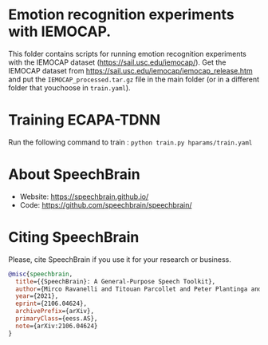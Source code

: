 # Emotion recognition experiments with IEMOCAP.
This folder contains scripts for running emotion recognition experiments with the IEMOCAP dataset (https://sail.usc.edu/iemocap/).
Get the IEMOCAP dataset from https://sail.usc.edu/iemocap/iemocap_release.htm and put the `IEMOCAP_processed.tar.gz` file in the main folder (or in a different folder that youchoose in `train.yaml`).

# Training ECAPA-TDNN
Run the following command to train :
`python train.py hparams/train.yaml`

# **About SpeechBrain**
- Website: https://speechbrain.github.io/
- Code: https://github.com/speechbrain/speechbrain/

# **Citing SpeechBrain**
Please, cite SpeechBrain if you use it for your research or business.

```bibtex
@misc{speechbrain,
  title={{SpeechBrain}: A General-Purpose Speech Toolkit},
  author={Mirco Ravanelli and Titouan Parcollet and Peter Plantinga and Aku Rouhe and Samuele Cornell and Loren Lugosch and Cem Subakan and Nauman Dawalatabad and Abdelwahab Heba and Jianyuan Zhong and Ju-Chieh Chou and Sung-Lin Yeh and Szu-Wei Fu and Chien-Feng Liao and Elena Rastorgueva and François Grondin and William Aris and Hwidong Na and Yan Gao and Renato De Mori and Yoshua Bengio},
  year={2021},
  eprint={2106.04624},
  archivePrefix={arXiv},
  primaryClass={eess.AS},
  note={arXiv:2106.04624}
}
```

